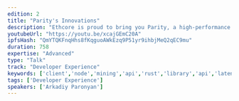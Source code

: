 ```yaml
---
edition: 2
title: "Parity's Innovations"
description: "Ethcore is proud to bring you Parity, a high-performance implementation of the Ethereum client written in Rust. Ethcore will talking about what makes Parity unique for DApp and blockchain developers. Get a brief overview of Parity’s performance and security aspects. You will learn about some of the advanced features, such as state-tree pruning, blockchain snapshotting and transaction tracing. We will also touch on private chain’s use of Parity and present a roadmap for the features to come."
youtubeUrl: "https://youtu.be/xcajGEmC20A"
ipfsHash: "QmYTQKFnqHhs8fKqguoAWkEzq9P51yr9ihbjMeQ2qEC9mu"
duration: 758
expertise: "Advanced"
type: "Talk"
track: "Developer Experience"
keywords: ['client','node','mining','api','rust','library','api','latency','dapp','security','rpc','keys','pruning','tracing','sync','poa']
tags: ['Developer Experience']
speakers: ['Arkadiy Paronyan']
---
```

